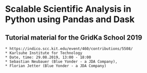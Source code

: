 # Scalable Scientific Analysis in Python using Pandas and Dask
## Tutorial material for the GridKa School 2019 

    * https://indico.scc.kit.edu/event/460/contributions/5508/
    * Karlsuhe Institute for Technology
    * Date, time: 29.08.2019, 13:00 - 18:00
    * Sebastian Neubauer (Blue Yonder - a JDA Company), 
    * Florian Jetter (Blue Yonder - a JDA Company)

